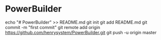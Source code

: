 # PowerBuilder
echo "# PowerBuilder" >> README.md
git init
git add README.md
git commit -m "first commit"
git remote add origin https://github.com/henrysystem/PowerBuilder.git
git push -u origin master
